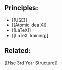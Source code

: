 ## Principles:
- [[USE]]
- [[Atomic Idea X]]
- [[LaTeX]]
- [[LaTeX Training]]

## Related:
[[Hse 3rd Year Structure]]